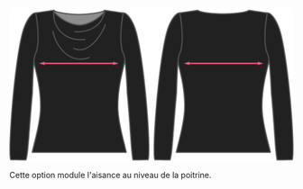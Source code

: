 ![The chest ease option on Diana](./chestease.svg)

Cette option module l'aisance au niveau de la poitrine.
